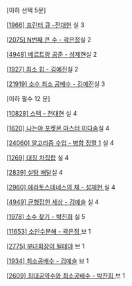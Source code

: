 [이하 선택 5문]

[[1966\] 프린터 큐 -전대현](https://www.acmicpc.net/problem/1966) 실 3

[[2075\] N번째 큰 수 - 곽은정](https://www.acmicpc.net/problem/2075)실 2

[[4948\] 베르트랑 공준 - 성제현](https://www.acmicpc.net/problem/4948)실 2

[[1927\] 최소 힙 - 김예진](https://www.acmicpc.net/problem/1927)실 2

[[21919\] 소수 최소 공배수 - 김예진](https://www.acmicpc.net/problem/21919)실 3

[이하 필수 12 문]

[[10828] 스택 - 전대현](https://www.acmicpc.net/problem/10828) 실 4

[[1620] 나는야 포켓몬 마스터 이다솜](https://www.acmicpc.net/problem/1620)실 4

[[24060] 알고리즘 수업 - 병합 정렬 1](https://www.acmicpc.net/problem/24060) 실 4

[[1269] 대칭 차집합](https://www.acmicpc.net/problem/1269) 실 4

[[2839] 설탕 배달](https://www.acmicpc.net/problem/2839)실 4

[[2960\] 에라토스테네스의 체 - 성제현 ](https://www.acmicpc.net/problem/2960)실 4

[[4949\] 균형잡힌 세상 - 김예슬](https://www.acmicpc.net/problem/4949) 실 4

[[1978\] 소수 찾기 - 박진희](https://www.acmicpc.net/problem/1978) 실 5

[[11653\] 소인수분해 - 곽은정 ](https://www.acmicpc.net/problem/11653)브 1

[[2775] 부녀회장이 될테야](https://www.acmicpc.net/problem/2775) 브 1

[[1934\] 최소공배수 - 김예슬](https://www.acmicpc.net/problem/1934) 브 1

[[2609\] 최대공약수와 최소공배수 - 박진희 ](https://www.acmicpc.net/problem/2609)브 1

